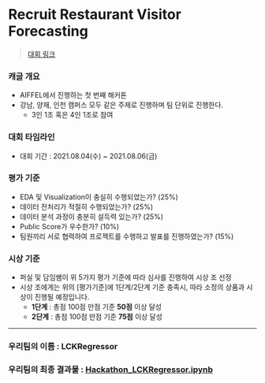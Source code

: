 # Recruit Restaurant Visitor Forecasting
> [대회 링크](https://www.kaggle.com/c/recruit-restaurant-visitor-forecasting)

### 캐글 개요
- AIFFEL에서 진행하는 첫 번째 해커톤
- 강남, 양재, 인천 캠퍼스 모두 같은 주제로 진행하며 팀 단위로 진행한다.
  - 3인 1조 혹은 4인 1조로 참여

### 대회 타임라인
- 대회 기간 : 2021.08.04(수) ~ 2021.08.06(금)

### 평가 기준
- EDA 및 Visualization이 충실히 수행되었는가? (25%)
- 데이터 전처리가 적절히 수행되었는가? (25%)
- 데이터 분석 과정이 충분히 설득력 있는가? (25%)
- Public Score가 우수한가? (10%)
- 팀원끼리 서로 협력하여 프로젝트를 수행하고 발표를 진행하였는가?  (15%)

### 시상 기준
- 퍼실 및 담임쌤이 위 5가지 평가 기준에 따라 심사를 진행하여 시상 조 선정
- 시상 조에게는 위의 [평가기준]에 1단계/2단계 기준 충족시, 따라 소정의 상품과 시상이 진행될 예정입니다.
  - **1단계** : 총점 100점 만점 기준 **50점** 이상 달성
  - **2단계** : 총점 100점 만점 기준 **75점** 이상 달성

---
### 우리팀의 이름 : LCKRegressor
### 우리팀의 최종 결과물 : [Hackathon_LCKRegressor.ipynb](https://nbviewer.jupyter.org/github/JYnote/AIFFEL_INCHEON/blob/main/Hackathon_1/Hackathon_LCKRegressor.ipynb)

